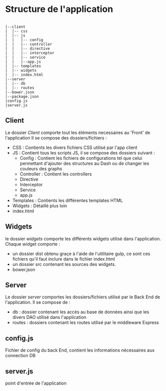 # Structure de l'application

```

|--client
|  |-- css
|  |-- js
|  |   |-- config
|  |   |-- controller
|  |   |-- directive
|  |   |-- interceptor
|  |   |-- service
|  |   |--app.js
|  |-- templates
|  |-- widgets
|  |-- index.html
|--server
|  |-- db
|  |-- routes
|--bower.json
|--package.json
|config.js
|server.js

```

## Client

Le dossier *Client* comporte tout les éléments necessaires au 'Front' de l'application
Il se compose des dossiers/fichiers :
- CSS : Contients les divers fichiers CSS utilisé par l'app client
- JS : Contient tous les scripts JS, il se compose des dossiers suivant :
  - Config : Contient les fichiers de configurations tel que celui permettant d'ajouter des structures au Dash ou de changer les couleurs des graphs
  - Controller : Contient les controllers
  - Directive
  - Interceptor
  - Service
  - app.js
- Templates : Contients les différentes templates HTML
- Widgets : Détaillé plus loin
- index.html

## Widgets


le dossier *widgets* comporte les différents widgets utilisé dans l'application. Chaque widget comporte  :
- un dossier dist obtenu graçe à l'aide de l'utilitaire gulp, ce sont ces fichiers qu'il faut inclure dans le fichier index.html
- un dossier src contenant les sources des widgets.
- bower.json


## Server

Le dossier *server* comportes les dossiers/fichiers utilisé par le Back End de l'application. Il se compose de :
- db : dossier contenant les accès au base de données ainsi que les divers DAO utilisé dans l'application
- routes : dossiers contenant les routes utilisé par le middleware Express

## config.js

Fichier de config du back End, contient les informations nécessaires aux connection DB

## server.js

point d'entrée de l'application
